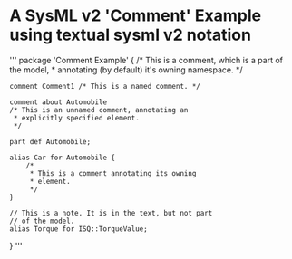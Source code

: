 # A SysML v2 'Comment' Example using textual sysml v2 notation

'''
package 'Comment Example' {
	/* This is a comment, which is a part of the model, 
	 * annotating (by default) it's owning namespace. */
	
	comment Comment1 /* This is a named comment. */
	
	comment about Automobile
	/* This is an unnamed comment, annotating an 
	 * explicitly specified element. 
	 */
	 
	part def Automobile;
	
	alias Car for Automobile {
		/*
		 * This is a comment annotating its owning
		 * element.
		 */
	}	                         
	
	// This is a note. It is in the text, but not part 
	// of the model.
	alias Torque for ISQ::TorqueValue;
}
'''